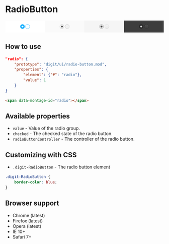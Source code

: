 # RadioButton

![RadioButton](screenshot.png)

## How to use

```json
"radio": {
    "prototype": "digit/ui/radio-button.mod",
    "properties": {
        "element": {"#": "radio"},
        "value": 1
    }
}
```

```html
<span data-montage-id="radio"></span>
```


## Available properties

* `value` - Value of the radio group.
* `checked` - The checked state of the radio button.
* `radioButtonController` - The controller of the radio button.

## Customizing with CSS

* `.digit-RadioButton` - The radio button element

```css
.digit-RadioButton {
    border-color: blue;
}
```



## Browser support

* Chrome (latest)
* Firefox (latest)
* Opera (latest)
* IE 10+
* Safari 7+
